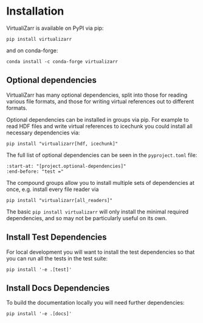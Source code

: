 # Installation

VirtualiZarr is available on PyPI via pip:

```shell
pip install virtualizarr
```

and on conda-forge:

```shell
conda install -c conda-forge virtualizarr
```

## Optional dependencies

VirtualiZarr has many optional dependencies, split into those for reading various file formats, and those for writing virtual references out to different formats.

Optional dependencies can be installed in groups via pip. For example to read HDF files and write virtual references to icechunk you could install all necessary dependencies via:

```shell
pip install "virtualizarr[hdf, icechunk]"
```

The full list of optional dependencies can be seen in the `pyproject.toml` file:

```{literalinclude} ../pyproject.toml
:start-at: "[project.optional-dependencies]"
:end-before: "test ="
```

The compound groups allow you to install multiple sets of dependencies at once, e.g. install every file reader via 

```shell
pip install "virtualizarr[all_readers]"
```

The basic `pip install virtualizarr` will only install the minimal required dependencies, and so may not be particularly useful on its own.

## Install Test Dependencies

For local development you will want to install the test dependencies so that you can run all the tests in the test suite:

```shell
pip install '-e .[test]'
```

## Install Docs Dependencies

To build the documentation locally you will need further dependencies:

```shell
pip install '-e .[docs]'
```
